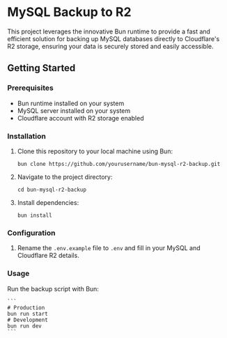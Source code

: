 # MySQL Backup to R2

This project leverages the innovative Bun runtime to provide a fast and efficient solution for backing up MySQL databases directly to Cloudflare's R2 storage, ensuring your data is securely stored and easily accessible.


## Getting Started

### Prerequisites

- Bun runtime installed on your system
- MySQL server installed on your system
- Cloudflare account with R2 storage enabled


### Installation

1. Clone this repository to your local machine using Bun:

    ```
    bun clone https://github.com/yourusername/bun-mysql-r2-backup.git
    ```

2. Navigate to the project directory:

    ```
    cd bun-mysql-r2-backup
    ```

3. Install dependencies:

    ```
    bun install
    ```

### Configuration

1. Rename the `.env.example` file to `.env` and fill in your MySQL and Cloudflare R2 details.

### Usage

Run the backup script with Bun:

    ```
    # Production
    bun run start
    # Development
    bun run dev
    ```
